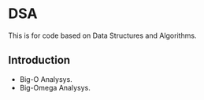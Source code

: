 # DSA
This is for code based on Data Structures and Algorithms.

## Introduction
- Big-O Analysys.
- Big-Omega Analysys.
